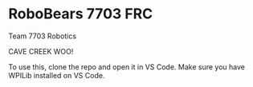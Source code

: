 # RoboBears 7703 FRC 
Team 7703 Robotics

CAVE CREEK WOO!

To use this, clone the repo and open it in VS Code.
Make sure you have WPILib installed on VS Code.
